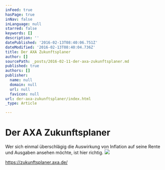 ```yaml
---
inFeed: true
hasPage: true
inNav: false
inLanguage: null
starred: false
keywords: []
description: ''
datePublished: '2016-02-13T08:40:06.751Z'
dateModified: '2016-02-13T08:40:04.736Z'
title: Der AXA Zukunftsplaner
author: []
sourcePath: _posts/2016-02-11-der-axa-zukunftsplaner.md
published: true
authors: []
publisher:
  name: null
  domain: null
  url: null
  favicon: null
url: der-axa-zukunftsplaner/index.html
_type: Article

---
```

# Der AXA Zukunftsplaner

Wer sich einmal überschlägig die Auswirkung von Inflation auf seine Rente und Ausgaben ansehen möchte, ist hier richtig.
![](https://s3-us-west-2.amazonaws.com/the-grid-img/p/338c37ecbb6e410a56ef0f3237db767ebc499987.jpg)

https://zukunftsplaner.axa.de/